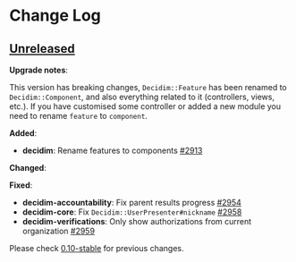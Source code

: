 # Change Log

## [Unreleased](https://github.com/decidim/decidim/tree/HEAD)

**Upgrade notes**:

This version has breaking changes, `Decidim::Feature` has been renamed to `Decidim::Component`,
and also everything related to it (controllers, views, etc.). If you have customised some
controller or added a new module you need to rename `feature` to `component`.

**Added**:

- **decidim**: Rename features to components [\#2913](https://github.com/decidim/decidim/pull/2913)

**Changed**:

**Fixed**:

- **decidim-accountability**: Fix parent results progress [\#2954](https://github.com/decidim/decidim/pull/2954)
- **decidim-core**: Fix `Decidim::UserPresenter#nickname` [\#2958](https://github.com/decidim/decidim/pull/2958)
- **decidim-verifications**: Only show authorizations from current organization [\#2959](https://github.com/decidim/decidim/pull/2959)

Please check [0.10-stable](https://github.com/decidim/decidim/blob/0.10-stable/CHANGELOG.md) for previous changes.
